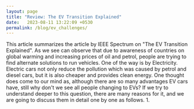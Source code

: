 ```yaml
---
layout: page
title: "Review: The EV Transition Explained"
date:   2023-08-11 13:22:09 +0530
permalink: /blog/ev_challenges/
---
```


This article summarizes the article by IEEE Spectrum on "The EV Transition Explained". As we see can observe that due to awareness of countries on global warming and increasing prices of oil and petrol, people are trying to find alternate solutions to run vehicles. One of the way is by Electricity. Electric cars not only reduce the pollution which was caused by petrol and diesel cars, but it is also cheaper and provides clean energy. One thought does come to our mind as, although there are so many advantages EV cars have, still why don't we see all people changing to EVs? If we try to understand deeper to this question, there are many reasons for it, and we are going to discuss them in detail one by one as follows.
1. 